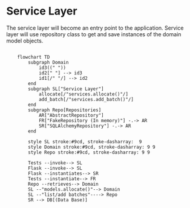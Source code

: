 # Service Layer

The service layer will become an entry point to the application.
Service layer will use repository class to get and save instances of the domain model objects.

```mermaid::

    flowchart TD
        subgraph Domain
            id3((" "))
            id2[" "] --> id3
            id1[/" "/] --> id2
        end
        subgraph SL["Service Layer"]
            allocate[/"services.allocate()"/]
            add_batch[/"services.add_batch()"/]
        end
        subgraph Repo[Repositories]
            AR["AbstractRepository"]
            FR["FakeRepository (In memory)"] -.-> AR
            SR["SQLAlchemyRepository"] -.-> AR
        end

        style SL stroke:#9cd, stroke-dasharray:  9
        style Domain stroke:#9cd, stroke-dasharray: 9 9
        style Repo stroke:#9cd, stroke-dasharray: 9 9

        Tests --invoke--> SL
        Flask --invoke--> SL
        Flask --instantiates--> SR
        Tests --instantiate--> FR
        Repo --retrieves--> Domain
        SL --"models.allocate()"--> Domain
        SL --"list/add batches"----> Repo
        SR --> DB[(Data Base)]
